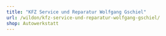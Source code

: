 ```yaml
---
title: "KFZ Service und Reparatur Wolfgang Gschiel"
url: /wildon/kfz-service-und-reparatur-wolfgang-gschiel/
shop: Autowerkstatt
---
```

